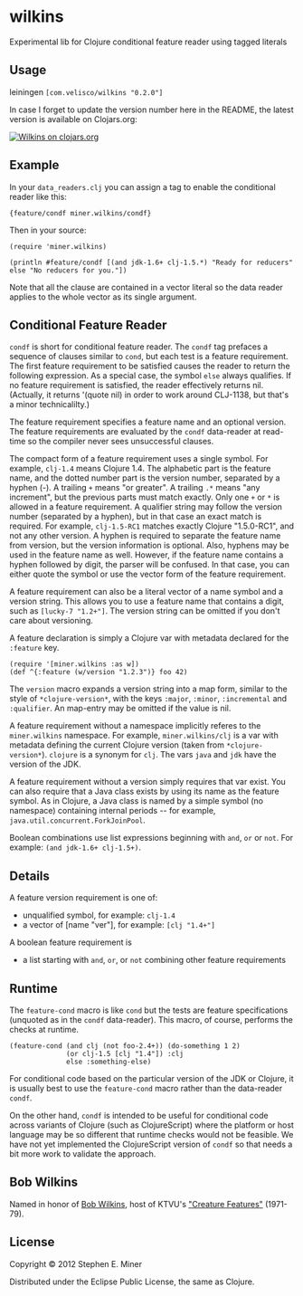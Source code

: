 # wilkins

Experimental lib for Clojure conditional feature reader using tagged literals

## Usage

leiningen `[com.velisco/wilkins "0.2.0"]`

In case I forget to update the version number here in the README, the latest version is available on
Clojars.org:

[![Wilkins on clojars.org][latest]][clojar]

[latest]: https://clojars.org/com.velisco/wilkins/latest-version.svg "Wilkins on clojars.org"
[clojar]: https://clojars.org/com.velisco/wilkins


## Example

In your `data_readers.clj` you can assign a tag to enable the conditional reader like this:

	{feature/condf miner.wilkins/condf}
	
Then in your source:

	(require 'miner.wilkins)
	
    (println #feature/condf [(and jdk-1.6+ clj-1.5.*) "Ready for reducers" else "No reducers for you."])

Note that all the clause are contained in a vector literal so the data reader applies to the
whole vector as its single argument.

## Conditional Feature Reader

`condf` is short for conditional feature reader.  The `condf` tag prefaces a sequence of clauses
similar to `cond`, but each test is a feature requirement.  The first feature requirement to be
satisfied causes the reader to return the following expression.  As a special case, the symbol
`else` always qualifies.  If no feature requirement is satisfied, the reader effectively returns
nil.  (Actually, it returns '(quote nil) in order to work around CLJ-1138, but that's a minor
technicalilty.)

The feature requirement specifies a feature name and an optional version.  The feature
requirements are evaluated by the `condf` data-reader at read-time so the compiler never sees
unsuccessful clauses.

The compact form of a feature requirement uses a single symbol.  For example, `clj-1.4`
means Clojure 1.4.  The alphabetic part is the feature name, and the dotted number part is
the version number, separated by a hyphen (-).  A trailing `+` means "or greater".  A
trailing `.*` means "any increment", but the previous parts must match exactly.  Only one
`+` or `*` is allowed in a feature requirement.  A qualifier string may follow the version
number (separated by a hyphen), but in that case an exact match is required.  For example,
`clj-1.5-RC1` matches exactly Clojure "1.5.0-RC1", and not any other version.  A hyphen is
required to  separate the feature name from version, but the version information is
optional.  Also, hyphens may be used in the feature name as well.  However, if the feature
name contains a hyphen followed by digit, the parser will be confused.  In that case, you
can either quote the symbol or use the vector form of the feature requirement.

A feature requirement can also be a literal vector of a name symbol and a version string.  This allows you to use
a feature name that contains a digit, such as `[lucky-7 "1.2+"]`.  The version string can be
omitted if you don't care about versioning.

A feature declaration is simply a Clojure var with metadata declared for the `:feature`
key.  

    (require '[miner.wilkins :as w])
    (def ^{:feature (w/version "1.2.3")} foo 42)

The `version` macro expands a version string into a map form, similar to the style of
`*clojure-version*`, with the keys `:major`, `:minor`, `:incremental` and `:qualifier`.  An
map-entry may be omitted if the value is nil.

A feature requirement without a namespace implicitly referes to the `miner.wilkins`
namespace.  For example, `miner.wilkins/clj` is a var with metadata defining the current
Clojure version (taken from `*clojure-version*`).  `clojure` is a synonym for `clj`.  The
vars `java` and `jdk` have the version of the JDK.

A feature requirement without a version simply requires that var exist.  You can also require
that a Java class exists by using its name as the feature symbol.  As in Clojure, a  Java
class is named by a simple symbol (no namespace) containing internal periods -- for
example, `java.util.concurrent.ForkJoinPool`.

Boolean combinations use list expressions beginning with `and`, `or` or `not`.  For example: `(and
jdk-1.6+ clj-1.5+)`.


## Details

A feature version requirement is one of:
* unqualified symbol, for example: `clj-1.4`
* a vector of [name "ver"], for example: `[clj "1.4+"]`

A boolean feature requirement is
* a list starting with `and`, `or`, or `not` combining other feature requirements


## Runtime

The `feature-cond` macro is like `cond` but the tests are feature specifications (unquoted as in the
`condf` data-reader).  This macro, of course, performs the checks at runtime.

    (feature-cond (and clj (not foo-2.4+)) (do-something 1 2)
	              (or clj-1.5 [clj "1.4"]) :clj 
				  else :something-else)

For conditional code based on the particular version of the JDK or Clojure, it is usually best to
use the `feature-cond` macro rather than the data-reader `condf`.  

On the other hand, `condf` is intended to be useful for conditional code across variants of Clojure
(such as ClojureScript) where the platform or host language may be so different that runtime checks
would not be feasible.  We have not yet implemented the ClojureScript version of `condf` so that
needs a bit more work to validate the approach.


## Bob Wilkins

Named in honor of [Bob Wilkins](http://en.wikipedia.org/wiki/Bob_Wilkins), host of KTVU's
["Creature Features"](http://www.bobwilkins.net/creaturefeatures.htm) (1971-79).

## License

Copyright © 2012 Stephen E. Miner

Distributed under the Eclipse Public License, the same as Clojure.
